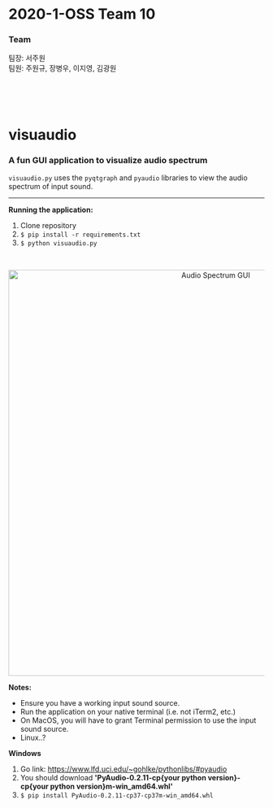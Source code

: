# 2020-1-OSS Team 10
### **Team**
팀장: 서주원<br>
팀원: 주원규, 장병우, 이지영, 김광원

<br>
<br>
<br>

# visuaudio
### A fun GUI application to visualize audio spectrum

```visuaudio.py``` uses the ```pyqtgraph``` and ```pyaudio``` libraries to view the audio spectrum of input sound.
<hr>

<b>Running the application:</b>
1) Clone repository
2) ```$ pip install -r requirements.txt```<br>
3) ```$ python visuaudio.py```

<br>


<p align="center">
<img src=https://i.imgur.com/pIpCaUQ.png alt="Audio Spectrum GUI"
    width=800>
</p>
<b>Notes:</b>
<ul>
<li>Ensure you have a working input sound source.</li>
<li>Run the application on your native terminal (i.e. not iTerm2, etc.)</li>
<li>On MacOS, you will have to grant Terminal permission to use the input sound source.</li>
<li>Linux..?</li>
</ul>

<b>Windows</b>
1) Go link: https://www.lfd.uci.edu/~gohlke/pythonlibs/#pyaudio<br>
2) You should download <b>'PyAudio-0.2.11-cp{your python version}-cp{your python version}m-win_amd64.whl'</b><br>
3) ```$ pip install PyAudio-0.2.11-cp37-cp37m-win_amd64.whl``` </li>

<br>
<br>
<br>
<br>
<br>
